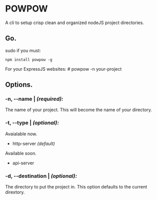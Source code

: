 POWPOW
======
A cli to setup crisp clean and organized nodeJS project directories.

## Go.
sudo if you must:

    npm install powpow -g

For your ExpressJS websites:
    # powpow -n your-project

## Options.
### -n, -\-name | *(required):*
The name of your project. This will become the name of your directory.

### -t, -\-type | *(optional):*

Avaialable now.
* http-server *(default)*

Available soon.
* api-server

### -d, -\-destination | *(optional):*
The directory to put the project in. This option defaults to the current dirextory.